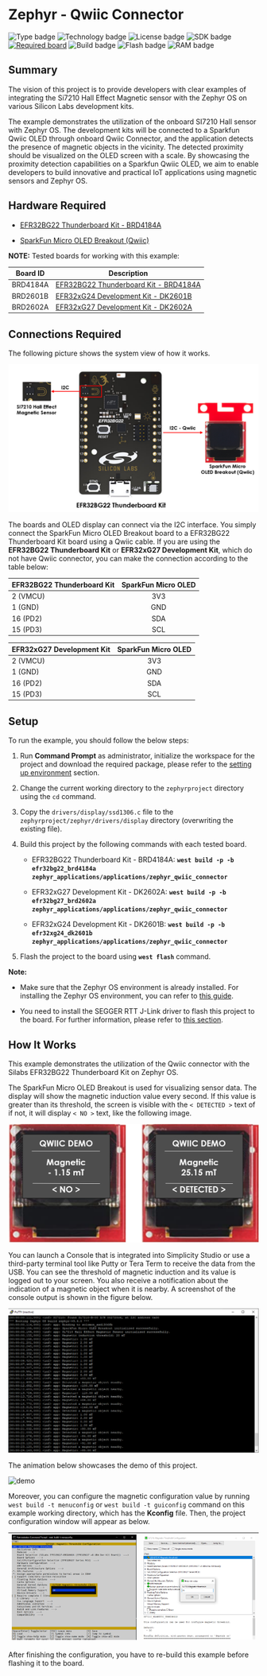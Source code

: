 # Zephyr - Qwiic Connector #

![Type badge](https://img.shields.io/badge/dynamic/json?url=https://raw.githubusercontent.com/SiliconLabs/application_examples_ci/master/zephyr_applications/zephyr_qwiic_connector_common.json&label=Type&query=type&color=green)
![Technology badge](https://img.shields.io/badge/dynamic/json?url=https://raw.githubusercontent.com/SiliconLabs/application_examples_ci/master/zephyr_applications/zephyr_qwiic_connector_common.json&label=Technology&query=technology&color=green)
![License badge](https://img.shields.io/badge/dynamic/json?url=https://raw.githubusercontent.com/SiliconLabs/application_examples_ci/master/zephyr_applications/zephyr_qwiic_connector_common.json&label=License&query=license&color=green)
![SDK badge](https://img.shields.io/badge/dynamic/json?url=https://raw.githubusercontent.com/SiliconLabs/application_examples_ci/master/zephyr_applications/zephyr_qwiic_connector_common.json&label=Zephyr%20version&query=zephyr_verion&color=green)
[![Required board](https://img.shields.io/badge/Sparkfun-Micro%20OLED%20Breakout%20(Qwiic)-green)](https://www.sparkfun.com/products/14532)
![Build badge](https://img.shields.io/endpoint?url=https://raw.githubusercontent.com/SiliconLabs/application_examples_ci/master/zephyr_applications/zephyr_qwiic_connector_build_status.json)
![Flash badge](https://img.shields.io/badge/dynamic/json?url=https://raw.githubusercontent.com/SiliconLabs/application_examples_ci/master/zephyr_applications/zephyr_qwiic_connector_common.json&label=Flash&query=flash&color=blue)
![RAM badge](https://img.shields.io/badge/dynamic/json?url=https://raw.githubusercontent.com/SiliconLabs/application_examples_ci/master/zephyr_applications/zephyr_qwiic_connector_common.json&label=RAM&query=ram&color=blue)

## Summary ##

The vision of this project is to provide developers with clear examples of integrating the Si7210 Hall Effect Magnetic sensor with the Zephyr OS on various Silicon Labs development kits.

The example demonstrates the utilization of the onboard SI7210 Hall sensor with Zephyr OS. The development kits will be connected to a Sparkfun Qwiic OLED through onboard Qwiic Connector, and the application detects the presence of magnetic objects in the vicinity. The detected proximity should be visualized on the OLED screen with a scale. By showcasing the proximity detection capabilities on a Sparkfun Qwiic OLED, we aim to enable developers to build innovative and practical IoT applications using magnetic sensors and Zephyr OS.

## Hardware Required ##

 - [EFR32BG22 Thunderboard Kit - BRD4184A](https://www.silabs.com/development-tools/thunderboard/thunderboard-bg22-kit?tab=overview)

 - [SparkFun Micro OLED Breakout (Qwiic)](https://www.sparkfun.com/products/14532)

**NOTE:**
Tested boards for working with this example:

| Board ID | Description  |
| -------- | ------------ |
| BRD4184A | [EFR32BG22 Thunderboard Kit - BRD4184A](https://www.silabs.com/development-tools/thunderboard/thunderboard-bg22-kit?tab=overview) |
| BRD2601B | [EFR32xG24 Development  Kit - DK2601B](https://www.silabs.com/development-tools/wireless/efr32xg24-dev-kit?tab=overview) |
| BRD2602A | [EFR32xG27 Development  Kit - DK2602A](https://www.silabs.com/development-tools/wireless/efr32xg27-development-kit?tab=overview) |

## Connections Required ##

The following picture shows the system view of how it works.

![hardware_connection](image/hardware_connection.png)

The boards and OLED display can connect via the I2C interface. You simply connect the SparkFun Micro OLED Breakout board to a EFR32BG22 Thunderboard Kit board using a Qwiic cable. If you are using the **EFR32BG22 Thunderboard Kit** or **EFR32xG27 Development Kit**, which do not have Qwiic connector, you can make the connection according to the table below:

| EFR32BG22 Thunderboard Kit  | SparkFun Micro OLED |
|:----------------------------|:-------------------:|
|  2 (VMCU)  |  3V3  |
|  1 (GND)   |  GND  |
|  16 (PD2)  |  SDA  |
| 15 (PD3)   |  SCL  |

| EFR32xG27 Development Kit  | SparkFun Micro OLED |
|:---------------------------|:-------------------:|
|  2 (VMCU)  |  3V3  |
|  1 (GND)   |  GND  |
|  16 (PD2)  |  SDA  |
| 15 (PD3)   |  SCL  |

## Setup ##

To run the example, you should follow the below steps:

1. Run **Command Prompt** as administrator, initialize the workspace for the project and download the required package, please refer to the [setting up environment](../../README.md#setting-up-environment) section.
   
2. Change the current working directory to the `zephyrproject` directory using the `cd` command.

3. Copy the `drivers/display/ssd1306.c` file to the `zephyrproject/zephyr/drivers/display` directory (overwriting the existing file).

4. Build this project by the following commands with each tested board.

   - EFR32BG22 Thunderboard Kit - BRD4184A: **`west build -p -b efr32bg22_brd4184a zephyr_applications/applications/zephyr_qwiic_connector`**

   - EFR32xG27 Development Kit - DK2602A: **`west build -p -b efr32bg27_brd2602a zephyr_applications/applications/zephyr_qwiic_connector`**

   - EFR32xG24 Development Kit - DK2601B: **`west build -p -b efr32xg24_dk2601b zephyr_applications/applications/zephyr_qwiic_connector`**

5. Flash the project to the board using **`west flash`** command.

**Note:**

- Make sure that the Zephyr OS environment is already installed. For installing the Zephyr OS environment, you can refer to [this guide](../../README.md#setting-up-environment).

- You need to install the SEGGER RTT J-Link driver to flash this project to the board. For further information, please refer to [this section](../../README.md#flash-the-application).

## How It Works ##

This example demonstrates the utilization of the Qwiic connector with the Silabs EFR32BG22 Thunderboard Kit on Zephyr OS.

The SparkFun Micro OLED Breakout is used for visualizing sensor data. The display will show the magnetic induction value every second. If this value is greater than its threshold, the screen is visible with the `< DETECTED >` text of if not, it will display `< NO >` text, like the following image.

![oled_screen](image/oled_screen.png)

You can launch a Console that is integrated into Simplicity Studio or use a third-party terminal tool like Putty or Tera Term to receive the data from the USB.  You can see the threshold of magnetic induction and its value is logged out to your screen. You also receive a notification about the indication of a magnetic object when it is nearby. A screenshot of the console output is shown in the figure below.

![console_log](image/console_log.png)

The animation below showcases the demo of this project.

![demo](image/demo.gif)

Moreover, you can configure the magnetic configuration value by running `west build -t menuconfig` or `west build -t guiconfig` command on this example working directory, which has the **Kconfig** file. Then, the project configuration window will appear as below.

| ![menu_config](image/menu_config.png) | ![guiconfig](image/guiconfig.png)|
| ------------------------------------- | -------------------------------- |

After finishing the configuration, you have to re-build this example before flashing it to the board.
